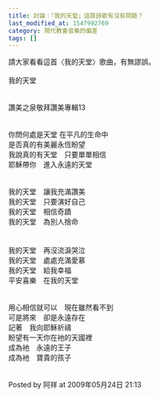```yaml
---
title: 討論：『我的天堂』這首詩歌有沒有問題？
last_modified_at: 1547992769
category: 現代教會音樂的偏差
tags: []
---
```


<p>請大家看看這首〈我的天堂〉歌曲，有無謬誤。<br/><br/><!--more-->我的天堂<br/><br/><br/>讚美之泉敬拜讚美專輯13 <br/><br/><br/>你問何處是天堂 在平凡的生命中<br/>是否真的有美麗永恆盼望　<br/>我說真的有天堂　只要單單相信　<br/>耶穌帶你　進入永遠的天堂　<br/><br/><br/>我的天堂　讓我充滿讚美　<br/>我的天堂　只要演好自己　<br/>我的天堂　相信奇蹟　<br/>我的天堂　為別人捨命<br/>　<br/><br/>我的天堂　再沒流淚哭泣　<br/>我的天堂　處處充滿愛慕　<br/>我的天堂　給我幸福　<br/>平安喜樂　在我的天堂　<br/><br/><br/>用心相信就可以　現在雖然看不到　<br/>可是將來　卻是永遠存在　<br/>記著　我向耶穌祈禱　<br/>盼望有一天你在衪的天國裡　<br/>成為衪　永遠的王子　<br/>成為衪　寶貴的孩子<br/><br/><br/>Posted by 阿祥 at 2009年05月24日 21:13 
</p>